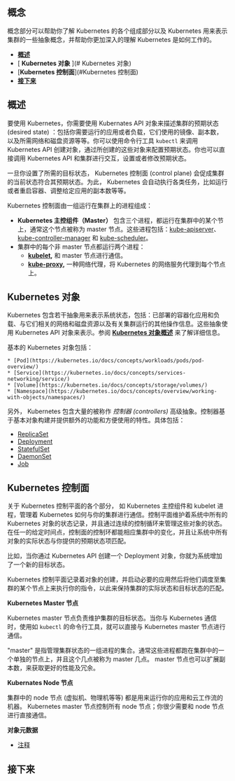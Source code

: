 ## 概念

概念部分可以帮助你了解 Kubernetes 的各个组成部分以及 Kubernetes 用来表示集群的一些抽象概念，并帮助你更加深入的理解 Kubernetes 是如何工作的。

* [**概述**](#概述)
* [ **Kubernetes 对象** ](# Kubernetes 对象)
* [**Kubernetes 控制面**](#Kubernetes 控制面)
* [**接下来**](#接下来)

## 概述

要使用 Kubernetes，你需要使用 Kubernates API 对象来描述集群的预期状态 (desired state) ：包括你需要运行的应用或者负载，它们使用的镜像、副本数，以及所需网络和磁盘资源等等。你可以使用命令行工具 `kubectl` 来调用 Kubernetes API 创建对象，通过所创建的这些对象来配置预期状态。你也可以直接调用 Kubernetes API 和集群进行交互，设置或者修改预期状态。

一旦你设置了所需的目标状态， Kubernetes 控制面 (control plane) 会促成集群的当前状态符合其预期状态。为此， Kubernetes 会自动执行各类任务，比如运行或者重启容器、调整给定应用的副本数等等。

Kubernetes 控制面由一组运行在集群上的进程组成：

- **Kubernetes 主控组件（Master）** 包含三个进程，都运行在集群中的某个节上，通常这个节点被称为 master 节点。这些进程包括：[kube-apiserver](https://kubernetes.io/docs/admin/kube-apiserver/)、[kube-controller-manager](https://kubernetes.io/docs/admin/kube-controller-manager/) 和 [kube-scheduler](https://kubernetes.io/docs/admin/kube-scheduler/)。
- 集群中的每个非 master 节点都运行两个进程：
  - **[kubelet](https://kubernetes.io/docs/admin/kubelet/),**  和 master 节点进行通信。
  - **[kube-proxy](https://kubernetes.io/docs/admin/kube-proxy/),** 一种网络代理，将 Kubernetes 的网络服务代理到每个节点上。

## Kubernetes 对象

Kubernetes 包含若干抽象用来表示系统状态，包括：已部署的容器化应用和负载、与它们相关的网络和磁盘资源以及有关集群运行的其他操作信息。这些抽象使用 Kubernetes API 对象来表示。参阅 **[Kubernetes 对象概述](https://kubernetes.io/docs/concepts/abstractions/overview/)** 来了解详细信息。

基本的 Kubernetes 对象包括：

	* [Pod](https://kubernetes.io/docs/concepts/workloads/pods/pod-overview/)
	* [Service](https://kubernetes.io/docs/concepts/services-networking/service/)
	* [Volume](https://kubernetes.io/docs/concepts/storage/volumes/)
	* [Namespace](https://kubernetes.io/docs/concepts/overview/working-with-objects/namespaces/)

另外， Kubernetes 包含大量的被称作 *控制器 (controllers)*  高级抽象。控制器基于基本对象构建并提供额外的功能和方便使用的特性。具体包括：

* [ReplicaSet](https://kubernetes.io/docs/concepts/workloads/controllers/replicaset/)
* [Deployment](https://kubernetes.io/docs/concepts/workloads/controllers/deployment/)
* [StatefulSet](https://kubernetes.io/docs/concepts/workloads/controllers/statefulset/)
* [DaemonSet](https://kubernetes.io/docs/concepts/workloads/controllers/daemonset/)
* [Job](https://kubernetes.io/docs/concepts/workloads/controllers/jobs-run-to-completion/)

## Kubernetes 控制面

关于 Kubernetes 控制平面的各个部分， 如 Kubernetes 主控组件和 kubelet 进程，管理着 Kubernetes 如何与你的集群进行通信。控制平面维护着系统中所有的 Kubernetes 对象的状态记录，并且通过连续的控制循环来管理这些对象的状态。在任一的给定时间点，控制面的控制环都能相应集群中的变化，并且让系统中所有对象的实际状态与你提供的预期状态项匹配。

比如，当你通过 Kubernetes API 创建一个 Deployment 对象，你就为系统增加了一个新的目标状态。

Kubernetes 控制平面记录着对象的创建，并启动必要的应用然后将他们调度至集群的某个节点上来执行你的指令，以此来保持集群的实际状态和目标状态的匹配。

**Kubernetes Master 节点**

Kubernetes master 节点负责维护集群的目标状态。当你与 Kubernetes 通信时，使用如 `kubectl` 的命令行工具，就可以直接与 Kubernetes master 节点进行通信。

"master" 是指管理集群状态的一组进程的集合。通常这些进程都跑在集群中的一个单独的节点上，并且这个几点被称为 master 几点。 master 节点也可以扩展副本数，来获取更好的性能及冗余。

**Kubernates Node 节点**

集群中的 node 节点 (虚拟机、物理机等等) 都是用来运行你的应用和云工作流的机器。 Kubernetes master 节点控制所有 node 节点；你很少需要和 node 节点进行直接通信。

**对象元数据**

* [注释](https://kubernetes.io/docs/concepts/overview/working-with-objects/annotations/)

## 接下来



